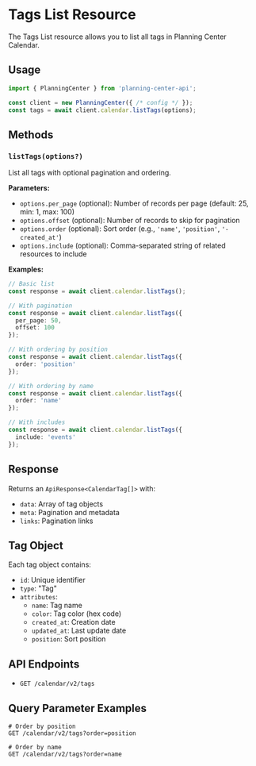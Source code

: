 # Tags List Resource

The Tags List resource allows you to list all tags in Planning Center Calendar.

## Usage

```typescript
import { PlanningCenter } from 'planning-center-api';

const client = new PlanningCenter({ /* config */ });
const tags = await client.calendar.listTags(options);
```

## Methods

### `listTags(options?)`

List all tags with optional pagination and ordering.

**Parameters:**
- `options.per_page` (optional): Number of records per page (default: 25, min: 1, max: 100)
- `options.offset` (optional): Number of records to skip for pagination
- `options.order` (optional): Sort order (e.g., `'name'`, `'position'`, `'-created_at'`)
- `options.include` (optional): Comma-separated string of related resources to include

**Examples:**

```typescript
// Basic list
const response = await client.calendar.listTags();

// With pagination
const response = await client.calendar.listTags({
  per_page: 50,
  offset: 100
});

// With ordering by position
const response = await client.calendar.listTags({
  order: 'position'
});

// With ordering by name
const response = await client.calendar.listTags({
  order: 'name'
});

// With includes
const response = await client.calendar.listTags({
  include: 'events'
});
```

## Response

Returns an `ApiResponse<CalendarTag[]>` with:
- `data`: Array of tag objects
- `meta`: Pagination and metadata
- `links`: Pagination links

## Tag Object

Each tag object contains:
- `id`: Unique identifier
- `type`: "Tag"
- `attributes`:
  - `name`: Tag name
  - `color`: Tag color (hex code)
  - `created_at`: Creation date
  - `updated_at`: Last update date
  - `position`: Sort position

## API Endpoints

- `GET /calendar/v2/tags`

## Query Parameter Examples

```
# Order by position
GET /calendar/v2/tags?order=position

# Order by name
GET /calendar/v2/tags?order=name
```
